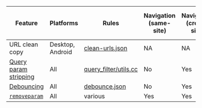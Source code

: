 | Feature | Platforms | Rules | Navigation (same-site) | Navigation (cross-site) | Sub-resources (same-site) | Sub-resources (cross-site) |
| --- | --- | --- | --- | --- | --- | --- |
| URL clean copy | Desktop, Android | [clean-urls.json](https://github.com/brave/adblock-lists/blob/master/brave-lists/clean-urls.json) | NA | NA | NA | NA |
| [Query param stripping](https://brave.com/privacy-updates/5-grab-bag/#1-removing-known-tracking-parameters-from-urls) | All | [query_filter/utils.cc](https://github.com/brave/brave-core/blob/4b85ad298e22b5e0b5711aaf7cac3903db847439/components/query_filter/utils.cc#L24) | No | Yes | No | No |
| [Debouncing](https://brave.com/privacy-updates/11-debouncing/) | All | [debounce.json](https://github.com/brave/adblock-lists/blob/master/brave-lists/debounce.json) | No | Yes | No | No |
| [`removeparam`](https://github.com/gorhill/uBlock/wiki/Static-filter-syntax#removeparam) | All | various | Yes | Yes | Yes | Yes |